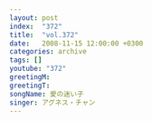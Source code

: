 ```yaml
---
layout: post
index:  "372"
title:  "vol.372"
date:   2008-11-15 12:00:00 +0300
categories: archive
tags: []
youtube: "372"
greetingM: 
greetingT: 
songName: 愛の迷い子
singer: アグネス・チャン
---
```

